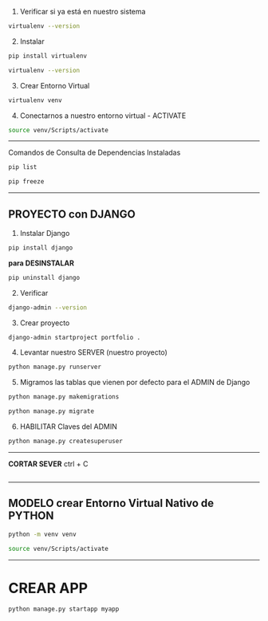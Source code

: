 
1. Verificar si ya está en nuestro sistema
```bash
virtualenv --version
```

2. Instalar
```bash
pip install virtualenv
```
```bash
virtualenv --version
```

3. Crear Entorno Virtual
```bash
virtualenv venv
```

4. Conectarnos a nuestro entorno virtual - ACTIVATE
```bash
source venv/Scripts/activate
```

---

Comandos de Consulta de Dependencias Instaladas
```bash
pip list
```
```bash
pip freeze
```



---

## PROYECTO con DJANGO
1. Instalar Django
```bash
pip install django
```
**para DESINSTALAR**
```bash
pip uninstall django
```

2. Verificar
```bash
django-admin --version
```

3. Crear proyecto
```bash
django-admin startproject portfolio .
```

4. Levantar nuestro SERVER (nuestro proyecto)

```bash
python manage.py runserver
```

5. Migramos las tablas que vienen por defecto para el ADMIN de Django
```bash
python manage.py makemigrations
```

```bash
python manage.py migrate
```



6. HABILITAR Claves del ADMIN
```bash
python manage.py createsuperuser
```

---
**CORTAR SEVER**
ctrl + C


```
```

---

## MODELO crear Entorno Virtual Nativo de PYTHON

```bash
python -m venv venv
```
```bash
source venv/Scripts/activate
```

---

# CREAR APP
```bash
python manage.py startapp myapp
```